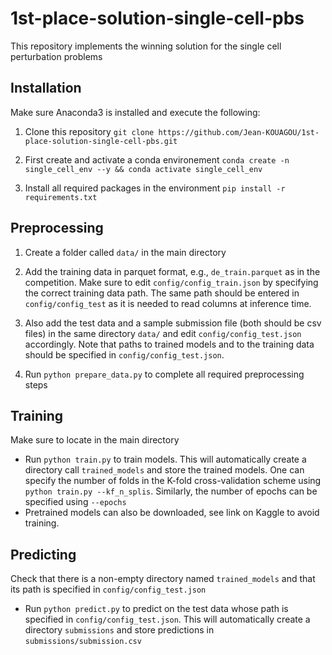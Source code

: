 # 1st-place-solution-single-cell-pbs
This repository implements the winning solution for the single cell perturbation problems

## Installation
Make sure Anaconda3 is installed and execute the following:

1. Clone this repository `git clone https://github.com/Jean-KOUAGOU/1st-place-solution-single-cell-pbs.git`

2. First create and activate a conda environement `conda create -n single_cell_env --y && conda activate single_cell_env`

3. Install all required packages in the environment `pip install -r requirements.txt`

## Preprocessing
1. Create a folder called `data/` in the main directory

2. Add the training data in parquet format, e.g., `de_train.parquet` as in the competition. Make sure to edit `config/config_train.json` by specifying the correct training data path. The same path should be entered in `config/config_test` as it is needed to read columns at inference time.

3. Also add the test data and a sample submission file (both should be csv files) in the same directory `data/` and edit `config/config_test.json` accordingly. Note that paths to trained models and to the training data should be specified in `config/config_test.json`.

4. Run `python prepare_data.py` to complete all required preprocessing steps

## Training
Make sure to locate in the main directory
- Run `python train.py` to train models. This will automatically create a directory call `trained_models` and store the trained models. One can specify the number of folds in the K-fold cross-validation scheme using `python train.py --kf_n_splis`. Similarly, the number of epochs can be specified using `--epochs`
- Pretrained models can also be downloaded, see link on Kaggle to avoid training.

## Predicting
Check that there is a non-empty directory named `trained_models` and that its path is specified in `config/config_test.json`
- Run `python predict.py` to predict on the test data whose path is specified in `config/config_test.json`. This will automatically create a directory `submissions` and store predictions in `submissions/submission.csv`



